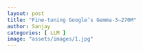 ```yaml
---
layout: post
title: "Fine-tuning Google’s Gemma-3–270M"
author: Sanjay
categories: [ LLM ]
image: "assets/images/1.jpg"
---
```



